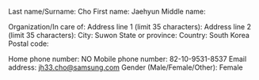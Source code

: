 Last name/Surname: Cho
First name: Jaehyun
Middle name:

Organization/In care of: 
Address line 1 (limit 35 characters): 
Address line 2 (limit 35 characters): 
City: Suwon
State or province:
Country: South Korea
Postal code:

Home phone number: NO
Mobile phone number: 82-10-9531-8537
Email address: jh33.cho@samsung.com
Gender (Male/Female/Other): Female

